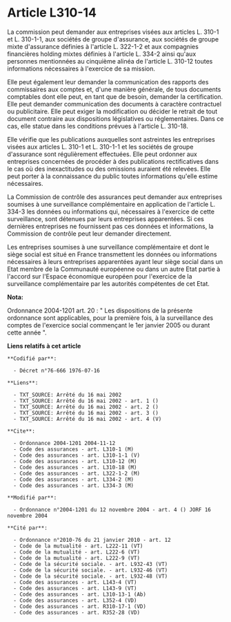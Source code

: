 # Article L310-14

La commission peut demander aux entreprises visées aux articles L. 310-1 et L. 310-1-1, aux sociétés de groupe d'assurance,
aux sociétés de groupe mixte d'assurance définies à l'article L. 322-1-2 et aux compagnies financières holding mixtes
définies à l'article L. 334-2 ainsi qu'aux personnes mentionnées au cinquième alinéa de l'article L. 310-12 toutes
informations nécessaires à l'exercice de sa mission.

Elle peut également leur demander la communication des rapports des commissaires aux comptes et, d'une manière générale, de
tous documents comptables dont elle peut, en tant que de besoin, demander la certification. Elle peut demander communication
des documents à caractère contractuel ou publicitaire. Elle peut exiger la modification ou décider le retrait de tout
document contraire aux dispositions législatives ou réglementaires. Dans ce cas, elle statue dans les conditions prévues à
l'article L. 310-18.

Elle vérifie que les publications auxquelles sont astreintes les entreprises visées aux articles L. 310-1 et L. 310-1-1 et
les sociétés de groupe d'assurance sont régulièrement effectuées. Elle peut ordonner aux entreprises concernées de procéder à
des publications rectificatives dans le cas où des inexactitudes ou des omissions auraient été relevées. Elle peut porter à
la connaissance du public toutes informations qu'elle estime nécessaires.

La Commission de contrôle des assurances peut demander aux entreprises soumises à une surveillance complémentaire en
application de l'article L. 334-3 les données ou informations qui, nécessaires à l'exercice de cette surveillance, sont
détenues par leurs entreprises apparentées. Si ces dernières entreprises ne fournissent pas ces données et informations, la
Commission de contrôle peut leur demander directement.

Les entreprises soumises à une surveillance complémentaire et dont le siège social est situé en France transmettent les
données ou informations nécessaires à leurs entreprises apparentées ayant leur siège social dans un Etat membre de la
Communauté européenne ou dans un autre Etat partie à l'accord sur l'Espace économique européen pour l'exercice de la
surveillance complémentaire par les autorités compétentes de cet Etat.

**Nota:**

Ordonnance 2004-1201 art. 20 : " Les dispositions de la présente ordonnance sont applicables, pour la première fois, à la
surveillance des comptes de l'exercice social commençant le 1er janvier 2005 ou durant cette année ".

**Liens relatifs à cet article**

	**Codifié par**:

	  - Décret n°76-666 1976-07-16

	**Liens**:

	  - TXT_SOURCE: Arrêté du 16 mai 2002
	  - TXT_SOURCE: Arrêté du 16 mai 2002 - art. 1 ()
	  - TXT_SOURCE: Arrêté du 16 mai 2002 - art. 2 ()
	  - TXT_SOURCE: Arrêté du 16 mai 2002 - art. 3 ()
	  - TXT_SOURCE: Arrêté du 16 mai 2002 - art. 4 (V)

	**Cite**:

	  - Ordonnance 2004-1201 2004-11-12
	  - Code des assurances - art. L310-1 (M)
	  - Code des assurances - art. L310-1-1 (V)
	  - Code des assurances - art. L310-12 (M)
	  - Code des assurances - art. L310-18 (M)
	  - Code des assurances - art. L322-1-2 (M)
	  - Code des assurances - art. L334-2 (M)
	  - Code des assurances - art. L334-3 (M)

	**Modifié par**:

	  - Ordonnance n°2004-1201 du 12 novembre 2004 - art. 4 () JORF 16 novembre 2004

	**Cité par**:

	  - Ordonnance n°2010-76 du 21 janvier 2010 - art. 12
	  - Code de la mutualité - art. L222-11 (VT)
	  - Code de la mutualité - art. L222-6 (VT)
	  - Code de la mutualité - art. L222-9 (VT)
	  - Code de la sécurité sociale. - art. L932-43 (VT)
	  - Code de la sécurité sociale. - art. L932-46 (VT)
	  - Code de la sécurité sociale. - art. L932-48 (VT)
	  - Code des assurances - art. L143-4 (VT)
	  - Code des assurances - art. L143-9 (VT)
	  - Code des assurances - art. L310-13-1 (Ab)
	  - Code des assurances - art. L352-4 (VD)
	  - Code des assurances - art. R310-17-1 (VD)
	  - Code des assurances - art. R352-28 (VD)

